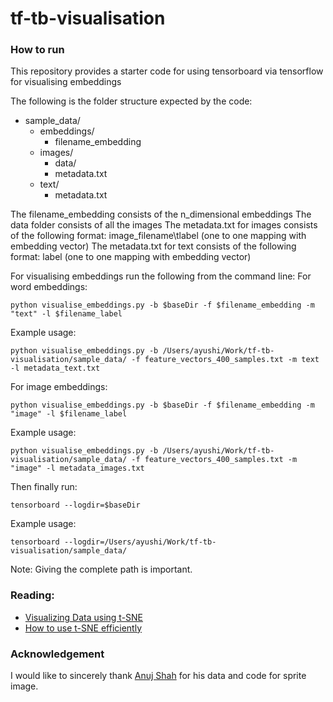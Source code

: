 # tf-tb-visualisation

### How to run
This repository provides a starter code for using tensorboard via tensorflow for visualising embeddings

The following is the folder structure expected by the code:

* sample_data/
	* embeddings/
		* filename_embedding
	* images/
		* data/
		* metadata.txt
	* text/
		* metadata.txt


The filename_embedding consists of the n_dimensional embeddings
The data folder consists of all the images
The metadata.txt for images consists of the following format: image_filename\tlabel (one to one mapping with embedding vector)
The metadata.txt for text consists of the following format: label (one to one mapping with embedding vector)


For visualising embeddings run the following from the command line:
For word embeddings:

``` 
python visualise_embeddings.py -b $baseDir -f $filename_embedding -m "text" -l $filename_label
```
Example usage:
```
python visualise_embeddings.py -b /Users/ayushi/Work/tf-tb-visualisation/sample_data/ -f feature_vectors_400_samples.txt -m text -l metadata_text.txt
```

For image embeddings:
```
python visualise_embeddings.py -b $baseDir -f $filename_embedding -m "image" -l $filename_label
```
Example usage:
```
python visualise_embeddings.py -b /Users/ayushi/Work/tf-tb-visualisation/sample_data/ -f feature_vectors_400_samples.txt -m "image" -l metadata_images.txt
```

Then finally run:
```
tensorboard --logdir=$baseDir
```
Example usage:
```
tensorboard --logdir=/Users/ayushi/Work/tf-tb-visualisation/sample_data/
```

Note: Giving the complete path is important. 

### Reading:
* [Visualizing Data using t-SNE](http://www.jmlr.org/papers/volume9/vandermaaten08a/vandermaaten08a.pdf)
* [How to use t-SNE efficiently](https://distill.pub/2016/misread-tsne/)

### Acknowledgement
I would like to sincerely thank [Anuj Shah](https://github.com/anujshah1003) for his data and code for sprite image. 
